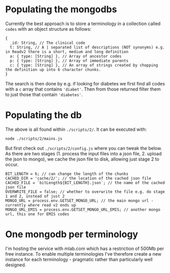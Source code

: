 # Populating the mongodbs

Currently the best approach is to store a terminology in a collection called `codes` with an object structure as follows:

```
{
  _id: String, // The clinical code
  t: String, // A | separated list of descriptions (NOT synonyms) e.g. in Readv2 there is a short, medium and long definition
  a: { type: [String] }, // Array of ancestor codes
  p: { type: [String] }, // Array of immediate parents
  c: { type: [String] }, // An array of strings created by chopping the definition up into 6 character chunks.
}
```

The search is then done by e.g. if looking for diabetes we first find all codes with a `c` array that contains `'diabet'`. Then from those returned filter them to just those that contain `'diabetes'`.

# Populating the db

The above is all found within `./scripts/2/`. It can be executed with:

```
node ./scripts/2/mains.js
```

But first check out `./scripts/2/config.js` where you can tweak the below. As there are two stages (1. process the input files into a json file, 2. upload the json to mongo), we cache the json file to disk, allowing just stage 2 to occur.

```
BIT_LENGTH = 6; // can change the length of the chunks
CACHED_DIR = 'cache/2/'; // the location of the cached json file
CACHED_FILE = `bitLength${BIT_LENGTH}.json`; // the name of the cached json file
OVERWRITE_FILE = false; // whether to overwrite the file e.g. do stage 1 and 2, instead of just 2
MONGO_URL = process.env.GETSET_MONGO_URL; // the main mongo url - currently where read v2 ends up
MONGO_URL_EMIS = process.env.GETSET_MONGO_URL_EMIS; // another mongo url, this one for EMIS codes
```

# One mongodb per terminology
I'm hosting the service with mlab.com which has a restriction of 500Mb per free instance. To enable multiple terminologies I've therefore create a new instance for each terminology - pragmatic rather than particularly well designed.

